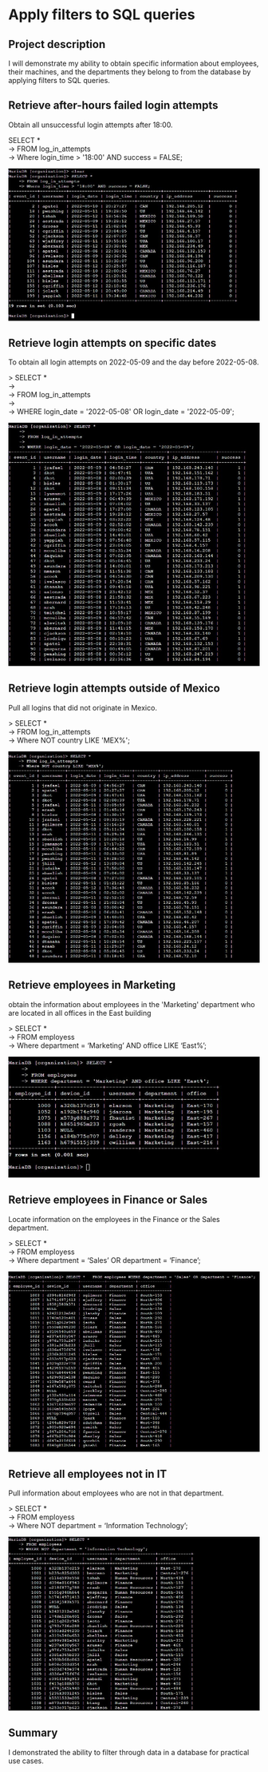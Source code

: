 # Apply filters to SQL queries

## Project description

I will demonstrate my ability to obtain specific information about employees, their machines, and the departments they belong to from the database by applying filters to SQL queries.

## Retrieve after-hours failed login attempts

Obtain all unsuccessful login attempts after 18:00.

SELECT \*   
    \-\> FROM log\_in\_attempts  
    \-\> Where login\_time \> '18:00' AND success \= FALSE;

![](https://github.com/ATG-2539/Apply-filters-to-SQL-Queries/blob/main/failed%20login%20filter.JPG)

## Retrieve login attempts on specific dates

To obtain all login attempts on 2022-05-09 and the day before 2022-05-08.

\> SELECT \*   
    \-\>   
    \-\> FROM log\_in\_attempts   
    \-\>   
    \-\> WHERE login\_date \= '2022-05-08' OR login\_date \= '2022-05-09';

![](https://github.com/ATG-2539/Apply-filters-to-SQL-Queries/blob/main/login%20attempts%20on%20specific%20dates.JPG)

## Retrieve login attempts outside of Mexico

Pull all logins that did not originate in Mexico.

\> SELECT \*  
    \-\> FROM log\_in\_attempts  
    \-\> Where NOT country LIKE 'MEX%';

![](https://github.com/ATG-2539/Apply-filters-to-SQL-Queries/blob/main/login%20attempts%20outside%20of%20Mexico.JPG)

## Retrieve employees in Marketing

obtain the information about employees in the 'Marketing' department who are located in all offices in the East building

\> SELECT \*  
    \-\> FROM employess  
    \-\> Where department \= ‘Marketing’ AND office LIKE ‘East%’;

![](https://github.com/ATG-2539/Apply-filters-to-SQL-Queries/blob/main/employees%20in%20Marketing%20East.JPG)

## Retrieve employees in Finance or Sales

Locate information on the employees in the Finance or the Sales department.

\> SELECT \*  
    \-\> FROM employess  
    \-\> Where department \= ‘Sales’ OR department \= ‘Finance’;    

![](https://github.com/ATG-2539/Apply-filters-to-SQL-Queries/blob/main/Retrieve%20employees%20in%20Finance%20or%20Sales.JPG)

## Retrieve all employees not in IT

Pull information about employees who are not in that department.

\> SELECT \*  
    \-\> FROM employess  
    \-\> Where NOT department \= ‘Information Technology’;

![](https://github.com/ATG-2539/Apply-filters-to-SQL-Queries/blob/main/Retrieve%20all%20employees%20not%20in%20IT.JPG)

## Summary

I demonstrated the ability to filter through data in a database for practical use cases.  
